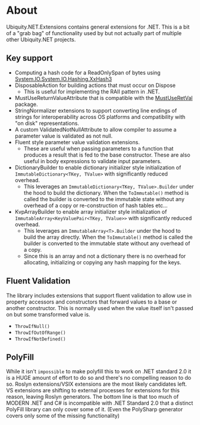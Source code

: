 # About
Ubiquity.NET.Extensions contains general extensions for .NET. This is
a bit of a "grab bag" of functionality used by but not actually part of
multiple other Ubiquity.NET projects.

## Key support
* Computing a hash code for a ReadOnlySpan of bytes using
  [System.IO.System.IO.Hashing.XxHash3](https://learn.microsoft.com/en-us/dotnet/api/system.io.hashing.xxhash3)
* DisposableAction for building actions that must occur on Dispose
    - This is useful for implementing the RAII pattern in .NET.
* MustUseReturnValueAttribute that is compatible with the [MustUseRetVal](https://github.com/mykolav/must-use-ret-val-fs)
  package.
* StringNormalizer extensions to support converting line endings of strings
  for interoperability across OS platforms and compatibility with "on disk" representations.
* A custom ValidatedNotNullAttribute to allow compiler to assume a parameter
  value is validated as not null.
* Fluent style parameter value validation extensions.
    - These are useful when passing parameters to a function that produces a
      result that is fed to the base constructor. These are also useful in body
      expressions to validate input parameters.
* DictionaryBuilder to enable dictionary initializer style initialization of
  `ImmutableDictionary<TKey, TValue>` with significantly reduced overhead.
    - This leverages an `ImmutableDictionary<TKey, TValue>.Builder` under the hood to build the
      dictionary. When the `ToImmutable()` method is called the builder is converted to the
      immutable state without any overhead of a copy or re-construction of hash tables etc...
* KvpArrayBuilder to enable array initializer style initialization of
  `ImmutableArray<KeyValuePair<TKey, TValue>>` with significantly reduced overhead.
    - This leverages an `ImmutableArray<T>.Builder` under the hood to build the array directly.
      When the `ToImmutable()` method is called the builder is converted to the immutable state without any
      overhead of a copy.
    - Since this is an array and not a dictionary there is no overhead for allocating, initializing or copying
      any hash mapping for the keys.

## Fluent Validation
The library includes extensions that support fluent validation to allow use in property
accessors and constructors that forward values to a base or another constructor. This is
normally used when the value itself isn't passed on but some transformed value is.

* `ThrowIfNull()`
* `ThrowIfOutOfRange()`
* `ThrowIfNotDefined()`

## PolyFill
While it isn't `impossible` to make polyfill this to work on .NET standard 2.0 it is a HUGE
amount of effort to do so and there's no compelling reason to do so. Roslyn extensions/VSIX
extensions are the most likely candidates left. VS extensions are shifting to external
processes for extensions for this reason, leaving Roslyn generators. The bottom line is
that too much of MODERN .NET and C# is incompatible with .NET Standard 2.0 that a distinct
PolyFill library can only cover some of it. (Even the PolySharp generator covers only
some of the missing functionality)
